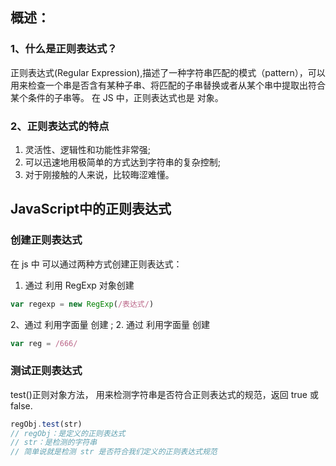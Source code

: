 
## 概述： 
### 1、什么是正则表达式？
正则表达式(Regular Expression),描述了一种字符串匹配的模式（pattern），可以用来检查一个串是否含有某种子串、将匹配的子串替换或者从某个串中提取出符合某个条件的子串等。
在 JS 中，正则表达式也是 对象。
### 2、正则表达式的特点
1. 灵活性、逻辑性和功能性非常强;
2. 可以迅速地用极简单的方式达到字符串的复杂控制;
3. 对于刚接触的人来说，比较晦涩难懂。
## JavaScript中的正则表达式
### 创建正则表达式
在 js 中 可以通过两种方式创建正则表达式：
1. 通过 利用 RegExp 对象创建
```JavaScript
var regexp = new RegExp(/表达式/)
``` 
2、通过 利用字面量 创建
;
2. 通过 利用字面量 创建
```JavaScript
var reg = /666/
``` 
### 测试正则表达式
test()正则对象方法， 用来检测字符串是否符合正则表达式的规范，返回 true 或 false.
```JavaScript
regObj.test(str)
// regObj：是定义的正则表达式
// str：是检测的字符串
// 简单说就是检测 str 是否符合我们定义的正则表达式规范
``` 